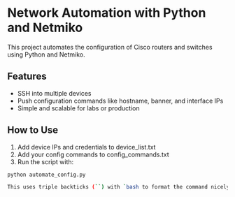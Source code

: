 # Network Automation with Python and Netmiko

This project automates the configuration of Cisco routers and switches using Python and Netmiko.

## Features
- SSH into multiple devices
- Push configuration commands like hostname, banner, and interface IPs
- Simple and scalable for labs or production

## How to Use
1. Add device IPs and credentials to device_list.txt
2. Add your config commands to config_commands.txt
3. Run the script with:
```bash
python automate_config.py

This uses triple backticks (``) with `bash to format the command nicely.

